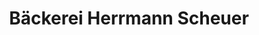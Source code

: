 ---
title: "Bäckerei Herrmann Scheuer"
url: /bad-laasphe/baeckerei-herrmann-scheuer/
shop: Bäckerei
---